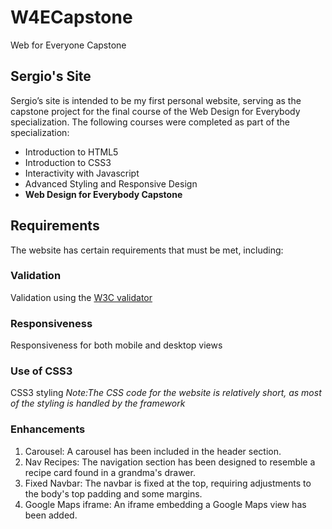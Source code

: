 # W4ECapstone
Web for Everyone Capstone

## Sergio's Site

Sergio’s site is intended to be my first personal website, serving as the capstone project for the final course of the Web Design for Everybody specialization. The following courses were completed as part of the specialization:

* Introduction to HTML5
* Introduction to CSS3
* Interactivity with Javascript
* Advanced Styling and Responsive Design
* **Web Design for Everybody Capstone**

## Requirements

The website has certain requirements that must be met, including:


### Validation
Validation using the [W3C validator](https://validator.w3.org/) 

### Responsiveness
Responsiveness for both mobile and desktop views

### Use of CSS3
CSS3 styling *Note:The CSS code for the website is relatively short, as most of the styling is handled by the framework*

### Enhancements

1. Carousel: A carousel has been included in the header section.
2. Nav Recipes: The navigation section has been designed to resemble a recipe card found in a grandma's drawer.
3. Fixed Navbar: The navbar is fixed at the top, requiring adjustments to the body's top padding and some margins.
4. Google Maps iframe: An iframe embedding a Google Maps view has been added.
